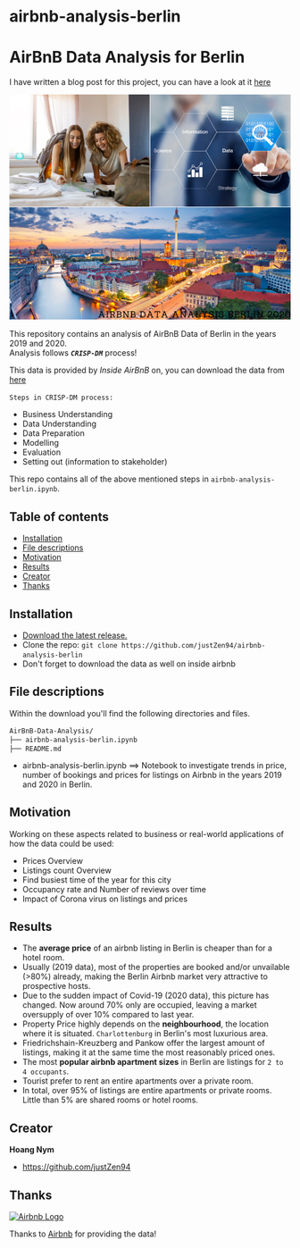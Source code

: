 # airbnb-analysis-berlin

# AirBnB Data Analysis for Berlin

I have written a blog post for this project, you can have a look at it [here](#)

<img src='./Airbnb Berlin 2020.png'>

This repository contains an analysis of AirBnB Data of Berlin in the years 2019 and 2020.<br>
Analysis follows ***`CRISP-DM`*** process!<br>

This data is provided by *Inside AirBnB* on, you can download the data from [here](http://insideairbnb.com/get-the-data.html)<br>

`Steps in CRISP-DM process:`
- Business Understanding
- Data Understanding 
- Data Preparation 
- Modelling
- Evaluation
- Setting out (information to stakeholder)

This repo contains all of the above mentioned steps in `airbnb-analysis-berlin.ipynb`. 

## Table of contents

- [Installation](#installation)
- [File descriptions](#file-descriptions)
- [Motivation](#motivation)
- [Results](#results)
- [Creator](#creator)
- [Thanks](#thanks)


## Installation


- [Download the latest release.](https://github.com/justZen94/airbnb-analysis-berlin)
- Clone the repo: `git clone https://github.com/justZen94/airbnb-analysis-berlin`
- Don't forget to download the data as well on inside airbnb


## File descriptions

Within the download you'll find the following directories and files.

```text
AirBnB-Data-Analysis/
├── airbnb-analysis-berlin.ipynb
├── README.md
```

- airbnb-analysis-berlin.ipynb ==> Notebook to investigate trends in price, number of bookings and prices for listings  on Airbnb in the years 2019 and 2020 in Berlin.

## Motivation
Working on these aspects related to business or real-world applications of how the data could be used:
- Prices Overview
- Listings count Overview
- Find busiest time of the year for this city
- Occupancy rate and Number of reviews over time
- Impact of Corona virus on listings and prices

## Results
- The **average price** of an airbnb listing in Berlin is cheaper than for a hotel room. 
- Usually (2019 data), most of the properties are booked and/or unvailable (>80%) already, making the Berlin Airbnb market very attractive to prospective hosts.
- Due to the sudden impact of Covid-19 (2020 data), this picture has changed. Now around 70% only are occupied, leaving a market oversupply of over 10% compared to last year.
- Property Price highly depends on the **neighbourhood**, the location where it is situated. `Charlottenburg` in Berlin's most luxurious area.
- Friedrichshain-Kreuzberg and Pankow offer the largest amount of listings, making it at the same time the most reasonably priced ones.
- The most **popular airbnb apartment sizes** in Berlin are listings for `2 to 4 occupants`. 
- Tourist prefer to rent an entire apartments over a private room. 
- In total, over 95% of listings are entire apartments or private rooms. Little than 5% are shared rooms or hotel rooms.

## Creator

**Hoang Nym**

- <https://github.com/justZen94>


## Thanks

<a href="https://airbnb.com">
  <img src="https://botw-pd.s3.amazonaws.com/styles/logo-thumbnail/s3/102014/airbnb.png?itok=d2X_Ds1a" alt="Airbnb Logo">
</a>

Thanks to [Airbnb](https://airbnb.com) for providing the data!
